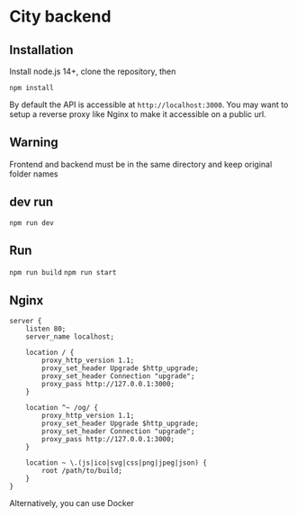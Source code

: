 # City backend

## Installation

Install node.js 14+, clone the repository, then

`npm install`

By default the API is accessible at `http://localhost:3000`. You may want to setup a reverse proxy like Nginx to make it accessible on a public url.

## Warning

Frontend and backend must be in the same directory and keep original folder names

## dev run
`npm run dev`

## Run
`npm run build`
`npm run start`

## Nginx
```text
server {
	listen 80;
	server_name localhost;

	location / {
		proxy_http_version 1.1;
		proxy_set_header Upgrade $http_upgrade;
		proxy_set_header Connection "upgrade";
		proxy_pass http://127.0.0.1:3000;
	}
    
    location ^~ /og/ {
        proxy_http_version 1.1;
        proxy_set_header Upgrade $http_upgrade;
        proxy_set_header Connection "upgrade";
        proxy_pass http://127.0.0.1:3000;
    }

	location ~ \.(js|ico|svg|css|png|jpeg|json) {
		root /path/to/build;
	}
}
```

Alternatively, you can use Docker